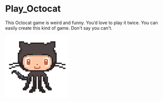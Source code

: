 # Play_Octocat
This Octocat game is weird and funny. You’d love to play it twice. You can easily create this kind of game. Don't say you can't.

![alt text](https://github.com/AhsanParadise/Octocat_Game/blob/master/img/octocat.gif?raw=true)
